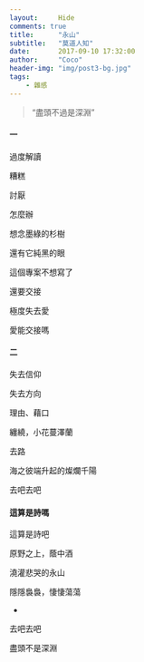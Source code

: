 ```yaml
---
layout:     Hide
comments: true
title:      "永山"
subtitle:   "莫道人知"
date:       2017-09-10 17:32:00
author:     "Coco"
header-img: "img/post3-bg.jpg"
tags:
    - 雜感
---
```


> “盡頭不過是深淵”

#### 一

過度解讀

糟糕

討厭

怎麼辦

想念墨綠的杉樹

還有它純黑的眼

這個專案不想寫了

還要交接

極度失去愛

愛能交接嗎

#### 二

失去信仰

失去方向

理由、藉口

纏繞，小花蔓澤蘭

去路

海之彼端升起的燦爛千陽

去吧去吧

#### 這算是詩嗎

這算是詩吧

原野之上，蔭中酒

澆灌悲哭的永山

隱隱裊裊，悽悽蕩蕩

-

去吧去吧

盡頭不是深淵